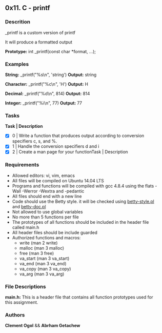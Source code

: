## 0x11. C - printf

### Descrition
_printf is a custom version of printf

It will produce a formatted output

**Prototype:** int _printf(const char *format, ...);
### Examples
**String:** _printf("%s\n", 'string') **Output:** string

**Character:** _printf("%c\n", 'H') **Output:** H

**Decimal:** _printf("%d\n", 814) **Output:** 814

**Integer:** _printf("%i\n", 77) **Output:** 77
### Tasks
**Task | Description**

- [x] 0 | Write a function that produces output according to conversion specifiers c, s, and %.
- [x] 1 | Handle the conversion specifiers d and i
- [x] 2 | Create a man page for your functionTask | Description
### Requirements
- Allowed editors: vi, vim, emacs
- All files will be compiled on Ubuntu 14.04 LTS
- Programs and functions will be compiled with gcc 4.8.4 using the flats -Wall -Werror -Wextra and -pedantic
- All files should end with a new line
- Code should use the Betty style. it will be checked using [betty-style.pl](https://github.com/holbertonschool/Betty/blob/master/betty-style.pl) and [betty-doc.pl](https://github.com/holbertonschool/Betty/blob/master/betty-doc.pl)
- Not allowed to use global variables
- No more than 5 functions per file
- The prototypes of all functions should be included in the header file called main.h
- All header files should be include guarded
- Authorized functions and macros:
  - write (man 2 write)
  - malloc (man 3 malloc)
  - free (man 3 free)
  - va_start (man 3 va_start)
  - va_end (man 3 va_end)
  - va_copy (man 3 va_copy)
  - va_arg (man 3 va_arg)
### File Descriptions

**main.h:** This is a header file that contains all function prototypes used for this assignment.
### Authors

**Clement Ogol** && **Abrham Getachew**
